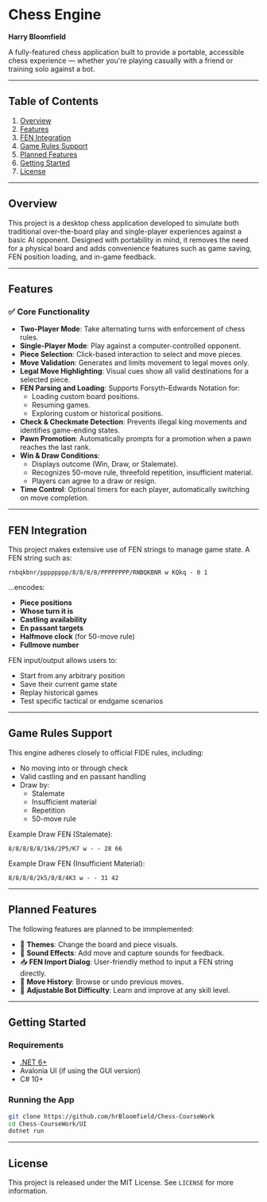 # Chess Engine

**Harry Bloomfield**

A fully-featured chess application built to provide a portable, accessible chess experience — whether you're playing casually with a friend or training solo against a bot.

---

## Table of Contents

1. [Overview](#overview)  
2. [Features](#features)  
3. [FEN Integration](#fen-integration)  
4. [Game Rules Support](#game-rules-support)  
5. [Planned Features](#optional-enhancements)  
6. [Getting Started](#getting-started)  
7. [License](#license)

---

## Overview

This project is a desktop chess application developed to simulate both traditional over-the-board play and single-player experiences against a basic AI opponent. Designed with portability in mind, it removes the need for a physical board and adds convenience features such as game saving, FEN position loading, and in-game feedback.

---

## Features

### ✅ Core Functionality

- **Two-Player Mode**: Take alternating turns with enforcement of chess rules.
- **Single-Player Mode**: Play against a computer-controlled opponent.
- **Piece Selection**: Click-based interaction to select and move pieces.
- **Move Validation**: Generates and limits movement to legal moves only.
- **Legal Move Highlighting**: Visual cues show all valid destinations for a selected piece.
- **FEN Parsing and Loading**: Supports Forsyth–Edwards Notation for:
  - Loading custom board positions.
  - Resuming games.
  - Exploring custom or historical positions.
- **Check & Checkmate Detection**: Prevents illegal king movements and identifies game-ending states.
- **Pawn Promotion**: Automatically prompts for a promotion when a pawn reaches the last rank.
- **Win & Draw Conditions**:
  - Displays outcome (Win, Draw, or Stalemate).
  - Recognizes 50-move rule, threefold repetition, insufficient material.
  - Players can agree to a draw or resign.
- **Time Control**: Optional timers for each player, automatically switching on move completion.

---

## FEN Integration

This project makes extensive use of FEN strings to manage game state. A FEN string such as:

```
rnbqkbnr/pppppppp/8/8/8/8/PPPPPPPP/RNBQKBNR w KQkq - 0 1
```

...encodes:
- **Piece positions**
- **Whose turn it is**
- **Castling availability**
- **En passant targets**
- **Halfmove clock** (for 50-move rule)
- **Fullmove number**

FEN input/output allows users to:
- Start from any arbitrary position
- Save their current game state
- Replay historical games
- Test specific tactical or endgame scenarios

---

## Game Rules Support

This engine adheres closely to official FIDE rules, including:
- No moving into or through check
- Valid castling and en passant handling
- Draw by:
  - Stalemate
  - Insufficient material
  - Repetition
  - 50-move rule

Example Draw FEN (Stalemate):
```
8/8/8/8/8/1k6/2P5/K7 w - - 28 66
```

Example Draw FEN (Insufficient Material):
```
8/8/8/8/2k5/8/8/4K3 w - - 31 42
```

---

## Planned Features

The following features are planned to be immplemented:

- 🎨 **Themes**: Change the board and piece visuals.
- 🎼 **Sound Effects**: Add move and capture sounds for feedback.
- 📥 **FEN Import Dialog**: User-friendly method to input a FEN string directly.
- 🔁 **Move History**: Browse or undo previous moves. 
- 🧠 **Adjustable Bot Difficulty**: Learn and improve at any skill level.

---

## Getting Started

### Requirements
- [.NET 6+](https://dotnet.microsoft.com/)  
- Avalonia UI (if using the GUI version)  
- C# 10+

### Running the App

```bash
git clone https://github.com/hrBloomfield/Chess-CourseWork
cd Chess-CourseWork/UI
dotnet run
```

---

## License

This project is released under the MIT License. See `LICENSE` for more information.
